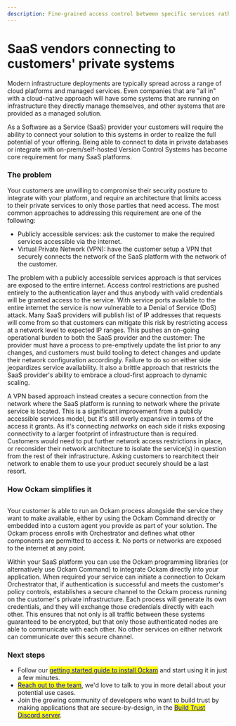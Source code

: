 ```yaml
---
description: Fine-grained access control between specific services rather than networks
---
```


# SaaS vendors connecting to customers' private systems

Modern infrastructure deployments are typically spread across a range of cloud platforms and managed services. Even companies that are "all in" with a cloud-native approach will have some systems that are running on infrastructure they directly manage themselves, and other systems that are provided as a managed solution.

As a Software as a Service (SaaS) provider your customers will require the ability to connect your solution to this systems in order to realize the full potential of your offering. Being able to connect to data in private databases or integrate with on-prem/self-hosted Version Control Systems has become core requirement for many SaaS platforms.

### The problem

Your customers are unwilling to compromise their security posture to integrate with your platform, and require an architecture that limits access to their private services to only those parties that need access. The most common approaches to addressing this requirement are one of the following:

* Publicly accessible services: ask the customer to make the required services accessible via the internet.
* Virtual Private Network (VPN): have the customer setup a VPN that securely connects the network of the SaaS platform with the network of the customer.

The problem with a publicly accessible services approach is that services are exposed to the entire internet. Access control restrictions are pushed entirely to the authentication layer and thus anybody with valid credentials will be granted access to the service. With service ports available to the entire internet the service is now vulnerable to a Denial of Service (DoS) attack. Many SaaS providers will publish list of IP addresses that requests will come from so that customers can mitigate this risk by restricting access at a network level to expected IP ranges. This pushes an on-going operational burden to both the SaaS provider and the customer: The provider must have a process to pre-emptively update the list prior to any changes, and customers must build tooling to detect changes and update their network configuration accordingly. Failure to do so on either side jeopardizes service availability. It also a brittle approach that restricts the SaaS provider's ability to embrace a cloud-first approach to dynamic scaling.

A VPN based approach instead creates a secure connection from the network where the SaaS platform is running to network where the private service is located. This is a significant improvement from a publicly accessible services model, but it's still overly expansive in terms of the access it grants. As it's connecting _networks_ on each side it risks exposing connectivity to a larger footprint of infrastructure than is required. Customers would need to put further network access restrictions in place, or reconsider their network architecture to isolate the service(s) in question from the rest of their infrastructure. Asking customers to rearchitect their network to enable them to use your product securely should be a last resort.

### How Ockam simplifies it

<img src="../../.gitbook/assets/file.excalidraw (2) (1) (2).svg" alt="" class="gitbook-drawing">

Your customer is able to run an Ockam process alongside the service they want to make available, either by using the Ockam Command directly or embedded into a custom agent you provide as part of your solution. The Ockam process enrolls with Orchestrator and defines what other components are permitted to access it. No ports or networks are exposed to the internet at any point.

Within your SaaS platform you can use the Ockam programming libraries (or alternatively use Ockam Command) to integrate Ockam directly into your application. When required your service can initiate a connection to Ockam Orchestrator that, if authentication is successful and meets the customer's policy controls, establishes a secure channel to the Ockam process running on the customer's private infrastructure. Each process will generate its own credentials, and they will exchange those credentials directly with each other. This ensures that not only is all traffic between these systems guaranteed to be encrypted, but that only those authenticated nodes are able to communicate with each other. No other services on either network can communicate over this secure channel.

### Next steps

* Follow our [<mark style="color:blue;">getting started guide to install Ockam</mark>](../../reference/command/#install) and start using it in just a few minutes.
* [<mark style="color:blue;">Reach out to the team</mark>](https://www.ockam.io/contact/form), we'd love to talk to you in more detail about your potential use cases.
* Join the growing community of developers who want to build trust by making applications that are secure-by-design, in the [<mark style="color:blue;">Build Trust Discord server</mark>](https://discord.gg/RAbjRr3kds).
